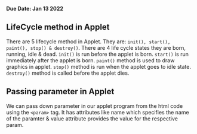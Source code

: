 **Due Date: Jan 13 2022**
## LifeCycle method in Applet
There are 5 lifecycle method in Applet. They are: ```init(), start(), paint(), stop() & destroy()```. There are 4 life cycle states they are born, running, idle & dead. ```init()``` is run before the applet is born. ```start()``` is run immediately after the applet is born. ```paint()``` method is used to draw graphics in applet. ```stop()``` method is run when the applet goes to idle state. ```destroy()``` method is called before the applet dies.

## Passing parameter in Applet
We can pass down parameter in our applet program from the html code using the ```<param>``` tag. It has attributes like name which specifies the name of the paramter & value attribute provides the value for the respective param.

